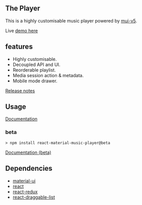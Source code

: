 ## The Player

This is a highly customisable music player powered by [mui-v5](https://mui.com).

Live [demo here](https://the-maazu.github.io/react-material-music-player/)

## features

- Highly customisable.
- Decoupled API and UI.
- Reorderable playlist.
- Media session action & metadata.
- Mobile mode drawer.

[Release notes](https://github.com/the-maazu/react-material-music-player/releases)

## Usage

[Documentation](https://github.com/the-maazu/react-material-music-player/blob/main/DOCUMENTATION.md)

### beta

<code>&gt; npm install react-material-music-player@beta</code>

[Documentation (beta)](https://github.com/the-maazu/react-material-music-player/blob/beta/DOCUMENTATION.md)

## Dependencies

- [material-ui](https://material-ui.com/)
- [react](https://reactjs.org/)
- [react-redux](https://react-redux.js.org/)
- [react-draggable-list](https://www.npmjs.com/package/react-draggable-list)
